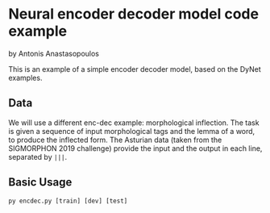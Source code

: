 # Neural encoder decoder model code example
by Antonis Anastasopoulos

This is an example of a simple encoder decoder model, based on the DyNet examples.

## Data

We will use a different enc-dec example: morphological inflection.
The task is given a sequence of input morphological tags and the lemma of a word, to produce the inflected form.
The Asturian data (taken from the SIGMORPHON 2019 challenge) provide the input and the output in each line, separated by `|||`.
	

## Basic Usage

	py encdec.py [train] [dev] [test]

